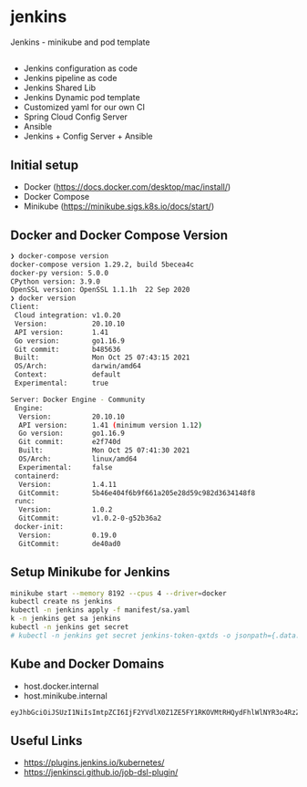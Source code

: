 # jenkins
Jenkins - minikube and pod template

## 
- Jenkins configuration as code
- Jenkins pipeline as code
- Jenkins Shared Lib
- Jenkins Dynamic pod template
- Customized yaml for our own CI
- Spring Cloud Config Server
- Ansible
- Jenkins + Config Server + Ansible

## Initial setup
- Docker (https://docs.docker.com/desktop/mac/install/)
- Docker Compose
- Minikube (https://minikube.sigs.k8s.io/docs/start/)

## Docker and Docker Compose Version
```bash
❯ docker-compose version
docker-compose version 1.29.2, build 5becea4c
docker-py version: 5.0.0
CPython version: 3.9.0
OpenSSL version: OpenSSL 1.1.1h  22 Sep 2020
❯ docker version
Client:
 Cloud integration: v1.0.20
 Version:           20.10.10
 API version:       1.41
 Go version:        go1.16.9
 Git commit:        b485636
 Built:             Mon Oct 25 07:43:15 2021
 OS/Arch:           darwin/amd64
 Context:           default
 Experimental:      true

Server: Docker Engine - Community
 Engine:
  Version:          20.10.10
  API version:      1.41 (minimum version 1.12)
  Go version:       go1.16.9
  Git commit:       e2f740d
  Built:            Mon Oct 25 07:41:30 2021
  OS/Arch:          linux/amd64
  Experimental:     false
 containerd:
  Version:          1.4.11
  GitCommit:        5b46e404f6b9f661a205e28d59c982d3634148f8
 runc:
  Version:          1.0.2
  GitCommit:        v1.0.2-0-g52b36a2
 docker-init:
  Version:          0.19.0
  GitCommit:        de40ad0
```


## Setup Minikube for Jenkins

```bash
minikube start --memory 8192 --cpus 4 --driver=docker
kubectl create ns jenkins
kubectl -n jenkins apply -f manifest/sa.yaml
k -n jenkins get sa jenkins
kubectl -n jenkins get secret 
# kubectl -n jenkins get secret jenkins-token-qxtds -o jsonpath={.data.token} | base64 -d
```

## Kube and Docker Domains
- host.docker.internal
- host.minikube.internal

```bash
eyJhbGciOiJSUzI1NiIsImtpZCI6IjF2YVdlX0Z1ZE5FY1RKOVMtRHQydFhlWlNYR3o4RzZKcGQwZDBkNXFzNXMifQ.eyJpc3MiOiJrdWJlcm5ldGVzL3NlcnZpY2VhY2NvdW50Iiwia3ViZXJuZXRlcy5pby9zZXJ2aWNlYWNjb3VudC9uYW1lc3BhY2UiOiJqZW5raW5zIiwia3ViZXJuZXRlcy5pby9zZXJ2aWNlYWNjb3VudC9zZWNyZXQubmFtZSI6ImplbmtpbnMtdG9rZW4tcXh0ZHMiLCJrdWJlcm5ldGVzLmlvL3NlcnZpY2VhY2NvdW50L3NlcnZpY2UtYWNjb3VudC5uYW1lIjoiamVua2lucyIsImt1YmVybmV0ZXMuaW8vc2VydmljZWFjY291bnQvc2VydmljZS1hY2NvdW50LnVpZCI6ImQ1N2E0OWE3LTcyMzAtNDgzOC05NTRjLTdjZDI5OGRiNjQ0ZiIsInN1YiI6InN5c3RlbTpzZXJ2aWNlYWNjb3VudDpqZW5raW5zOmplbmtpbnMifQ.py9t2rYKOhPzELl4-qEpoyGHxADGbGYC5bGJ0jbr6LRESBON0lHKEl3MAGKdSpLEfGW3AnK8qgVWdb1_rh_ezhKJuEPGDmYFzWjryNOD49PuD2z4bSrfT11QHCSyb4aTXqYZxD-lbktWXG9jQ-EatAxBfUvUbYwejDBFgyzY9xCHEzpnsEcrHu8Ald_70hAlcwACPsCt5DizX1_qB8jHVq3AhEoLGZnq3InLI0bjEmW-0ANBnZk7AwNa-qHlAWBdhyZKTqT53ksIDWG7GLoPSbtyo51eZ9U5w2O0O5LpjHLeSYar1RQmmUfTEpBtmHQ5FwVolOEDAGwdyASQzDn0NA
```

## Useful Links
- https://plugins.jenkins.io/kubernetes/
- https://jenkinsci.github.io/job-dsl-plugin/